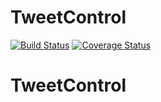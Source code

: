 # TweetControl
[![Build Status](https://secure.travis-ci.org/GECOR/TweetControl.png?branch=master)](https://travis-ci.org/GECOR/TweetControl)
[![Coverage Status](https://coveralls.io/repos/GECOR/TweetControl/badge.svg?branch=master)](https://coveralls.io/r/GECOR/TweetControl/?branch=master)
# TweetControl
